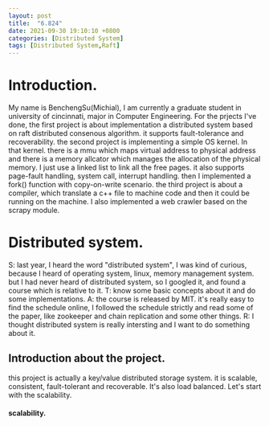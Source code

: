 ```yaml
---
layout: post
title:  "6.824"
date: 2021-09-30 19:10:10 +0800
categories: [Distributed System]
tags: [Distributed System,Raft]
---
```


# Introduction.
My name is BenchengSu(Michial), I am currently a graduate student in university of cincinnati, major in Computer Engineering. For the prjects I've done, the first project is about implementation a distributed system based on raft distributed consenous algorithm. it supports fault-tolerance and recoverability. the second project is implementing a simple OS kernel. In that kernel. there is a mmu which maps virtual address to physical address and there is a memory allcator which manages the allocation of the physical memory. I just use a linked list to link all the free pages. it also supports page-fault handling, system call, interrupt handling. then I implemented a fork() function with copy-on-write scenario. the third project is about a compiler, which translate a c++ file to machine code and then it could be running on the machine. I also implemented a web crawler based on the scrapy module. 

# Distributed system.
S: last year, I heard the word "distributed system", I was kind of curious, because I heard of operating system, linux, memory management system. but I had never heard of distributed system, so I googled it, and found a course which is relative to it.
T: know some basic concepts about it and do some implementations.
A: the course is released by MIT. it's really easy to find the schedule online, I followed the schedule strictly and read some of the paper, like zookeeper and chain replication and some other things.
R: I thought distributed system is really intersting and I want to do something about it.

## Introduction about the project.
this project is actually a key/value distributed storage system. it is scalable, consistent, fault-tolerant and recoverable. It's also load balanced. 
Let's start with the scalability.
#### scalability.

